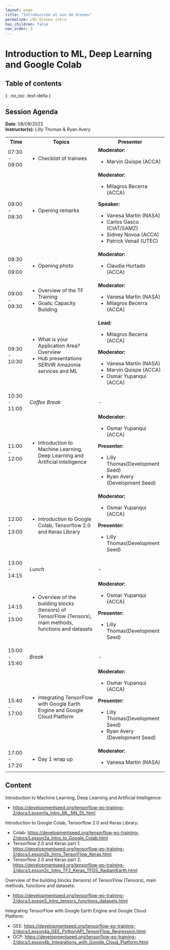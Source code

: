 ```yaml
---
layout: page
title: "Introducción al uso de drones"
permalink: /01-Drones-intro
has_children: false
nav_order: 3
---
```




# Introduction to ML, Deep Learning and Google Colab

## Table of contents
{: .no_toc .text-delta }

## Session Agenda
**Date**: 08/08/2023  
**Instructor(s):** Lilly Thomas & Ryan Avery

<table>
  <tbody>
    <tr>
      <th align="center">Time</th>
      <th align="center">Topics</th>
      <th align="center">Presenter</th>
    </tr>
    <tr>
      <td>07:30 - 08:00</td>
      <td>
        <ul>
            <li>Checklist of trainees</li>
        </ul>
      </td>
      <td>
        <strong>Moderator:</strong>
        <ul>
            <li>Marvin Quispe (ACCA)</li>
        </ul>
      </td>
    </tr>
    <tr>
      <td>08:00 - 08:30</td>
      <td>
        <ul>
            <li>Opening remarks</li>
        </ul>
      </td>
      <td>
        <strong>Moderator:</strong>
        <ul>
            <li>Milagros Becerra (ACCA)</li>
        </ul>
        <strong>Speaker:</strong>
        <ul>
            <li>Vanesa Martin (NASA)</li>
            <li>Carlos Gasco (CIAT/SAMZ)</li>
            <li>Sidney Novoa (ACCA)</li>
            <li>Patrick Venail (UTEC)</li>
        </ul>
      </td>
    </tr>
    <tr>
      <td>08:30 - 09:00</td>
      <td>
        <ul>
            <li>Opening photo</li>
        </ul>
      </td>
      <td>
        <strong>Moderator:</strong>
        <ul>
            <li>Claudia Hurtado (ACCA)</li>
        </ul>
      </td>
    </tr>
    <tr>
      <td>09:00 - 09:30</td>
      <td>
        <ul>
            <li>Overview of the TF Training</li>
            <li>Goals: Capacity Building</li>
        </ul>
      </td>
      <td>
        <strong>Moderator:</strong>
        <ul>
          <li>Vanesa Martin (NASA)</li>
          <li>Milagros Becerra (ACCA)</li>
        </ul>
      </td>
    </tr>
    <tr>
      <td>09:30 - 10:30</td>
      <td>
        <ul>
          <li>What is your Application Area? Overview</li>
          <li>Hub presentations SERVIR Amazonia services and ML</li>
        </ul>
      </td>
      <td>
        <strong>Lead:</strong>
        <ul>
          <li>Milagros Becerra (ACCA)</li>
        </ul>
        <strong>Moderator:</strong>
        <ul>
            <li>Vanesa Martin (NASA)</li>
            <li>Marvin Quispe (ACCA)</li>
            <li>Osmar Yupanqui (ACCA)</li>
        </ul>
      </td>
    </tr>
    <tr>
      <td>10:30 - 11:00</td>
      <td>
        <em>Coffee Break</em>
      </td>
      <td>-</td>
    </tr>
    <tr>
      <td>11:00 - 12:00</td>
      <td>
        <ul>
          <li>Introduction to Machine Learning, Deep Learning and Artificial Intelligence</li>
        </ul>
      </td>
      <td>
        <strong>Moderator:</strong>
        <ul>
            <li>Osmar Yupanqui (ACCA)</li>
        </ul>
        <strong>Presenter:</strong>
        <ul>
            <li>Lilly Thomas(Development Seed)</li>
            <li>Ryan Avery (Development Seed)</li>
        </ul>
      </td>
    </tr>
    <tr>
      <td>12:00 - 13:00</td>
      <td>
        <ul>
            <li>Introduction to Google Colab, Tensorflow 2.0 and Keras Library</li>
        </ul>
      </td>
      <td>
        <strong>Moderator:</strong>
        <ul>
            <li>Osmar Yupanqui (ACCA)</li>
        </ul>
        <strong>Presenter:</strong>
        <ul>
            <li>Lilly Thomas(Development Seed)</li>
        </ul>
      </td>
    </tr>
    <tr>
      <td>13:00 - 14:15</td>
      <td>
        <em>Lunch</em>
      </td>
      <td>-</td>
    </tr>
    <tr>
      <td>14:15 - 15:00</td>
      <td>
        <ul>
            <li>Overview of the building blocks (tensors) of TensorFlow (Tensors), main methods, functions and datasets</li>
        </ul>
      </td>
      <td>
        <strong>Moderator:</strong>
        <ul>
            <li>Osmar Yupanqui (ACCA)</li>
        </ul>
        <strong>Presenter:</strong>
        <ul>
            <li>Lilly Thomas(Development Seed)</li>
        </ul>
      </td>
    </tr>
    <tr>
      <td>15:00 - 15:40</td>
      <td>
        <em>Break</em>
      </td>
      <td>-</td>
    </tr>
    <tr>
      <td>15:40 - 17:00</td>
      <td>
        <ul>
          <li>Integrating TensorFlow with Google Earth Engine and Google Cloud Platform</li>
        </ul>
      </td>
      <td>
        <strong>Moderator:</strong>
        <ul>
            <li>Osmar Yupanqui (ACCA)</li>
        </ul>
        <strong>Presenter:</strong>
        <ul>
            <li>Lilly Thomas(Development Seed)</li>
            <li>Ryan Avery (Development Seed)</li>
        </ul>
      </td>
    </tr>
    <tr>
      <td>17:00 - 17:20</td>
      <td>
        <ul>
            <li>Day 1 wrap up</li>
        </ul>
      </td>
      <td>
        <strong>Moderator:</strong>
        <ul>
            <li>Vanesa Martin (NASA)</li>
        </ul>
      </td>
    </tr>
  </tbody>
</table>

## Content

Introduction to Machine Learning, Deep Learning and Artificial Intelligence:

<ul>
    <li><a href="https://developmentseed.org/tensorflow-eo-training-2/docs/Lesson1a_Intro_ML_NN_DL.html">https://developmentseed.org/tensorflow-eo-training-2/docs/Lesson1a_Intro_ML_NN_DL.html</a></li>
</ul>

Introduction to Google Colab, Tensorflow 2.0 and Keras Library:

<ul>
    <li>Colab: <a href="https://developmentseed.org/tensorflow-eo-training-2/docs/Lesson2a_Intro_to_Google_Colab.html">https://developmentseed.org/tensorflow-eo-training-2/docs/Lesson2a_Intro_to_Google_Colab.html</a></li>
    <li>Tensorflow 2.0 and Keras part 1: <a href="https://developmentseed.org/tensorflow-eo-training-2/docs/Lesson2b_Intro_TensorFlow_Keras.html">https://developmentseed.org/tensorflow-eo-training-2/docs/Lesson2b_Intro_TensorFlow_Keras.html</a></li>
    <li>Tensorflow 2.0 and Keras part 2: <a href="https://developmentseed.org/tensorflow-eo-training-2/docs/Lesson2c_Intro_TF2_Keras_TFDS_RadiantEarth.html">https://developmentseed.org/tensorflow-eo-training-2/docs/Lesson2c_Intro_TF2_Keras_TFDS_RadiantEarth.html</a></li>
</ul>

Overview of the building blocks (tensors) of TensorFlow (Tensors), main methods, functions and datasets:

<ul>
    <li><a href="https://developmentseed.org/tensorflow-eo-training-2/docs/Lesson3_Intro_tensors_functions_datasets.html">https://developmentseed.org/tensorflow-eo-training-2/docs/Lesson3_Intro_tensors_functions_datasets.html</a></li>
</ul>

Integrating TensorFlow with Google Earth Engine and Google Cloud Platform:

<ul>
    <li>GEE: <a href="https://developmentseed.org/tensorflow-eo-training-2/docs/Lesson4a_GEE_PythonAPI_TensorFlow_Regression.html">https://developmentseed.org/tensorflow-eo-training-2/docs/Lesson4a_GEE_PythonAPI_TensorFlow_Regression.html</a></li>
    <li>GCP: <a href="https://developmentseed.org/tensorflow-eo-training-2/docs/Lesson4b_Integrations_with_Google_Cloud_Platform.html">https://developmentseed.org/tensorflow-eo-training-2/docs/Lesson4b_Integrations_with_Google_Cloud_Platform.html</a></li>
</ul>
